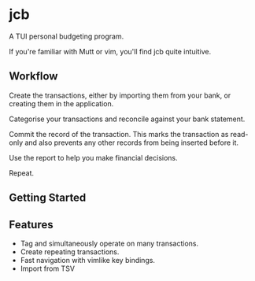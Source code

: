 # jcb

A TUI personal budgeting program.

If you're familiar with Mutt or vim, you'll find jcb quite intuitive.


## Workflow

Create the transactions, either by importing them from your bank, or creating them in the application.

Categorise your transactions and reconcile against your bank statement.

Commit the record of the transaction. This marks the transaction as read-only and also prevents any other records from being inserted before it.

Use the report to help you make financial decisions.

Repeat.


## Getting Started




## Features

- Tag and simultaneously operate on many transactions.
- Create repeating transactions.
- Fast navigation with vimlike key bindings.
- Import from TSV
